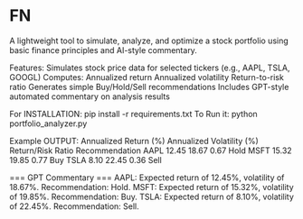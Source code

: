 # FN

A lightweight tool to simulate, analyze, and optimize a stock portfolio using basic finance principles and AI-style commentary.


Features:
  Simulates stock price data for selected tickers (e.g., AAPL, TSLA, GOOGL)
  Computes:
  Annualized return
  Annualized volatility
  Return-to-risk ratio
  Generates simple Buy/Hold/Sell recommendations
  Includes GPT-style automated commentary on analysis results


For INSTALLATION: 
    pip install -r requirements.txt
To Run it: 
    python portfolio_analyzer.py



  Example OUTPUT:        Annualized Return (%)  Annualized Volatility (%)  Return/Risk Ratio Recommendation
AAPL                   12.45                      18.67                0.67           Hold
MSFT                   15.32                      19.85                0.77            Buy
TSLA                    8.10                      22.45                0.36           Sell

=== GPT Commentary ===
AAPL: Expected return of 12.45%, volatility of 18.67%. Recommendation: Hold.
MSFT: Expected return of 15.32%, volatility of 19.85%. Recommendation: Buy.
TSLA: Expected return of 8.10%, volatility of 22.45%. Recommendation: Sell.
